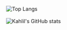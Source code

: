 ![Top Langs](https://github-readme-stats.vercel.app/api/top-langs/?username=ksbeasle&show_icons=true&theme=synthwave)
<br>
<br>
![Kahlil's GitHub stats](https://github-readme-stats.vercel.app/api?username=ksbeasle&show_icons=true&theme=synthwave)

<br>
<!-- <img src="https://www.codewars.com/users/ksbeasle/badges/large" style="float: left; margin-right: 10px;" /> -->

<!---
ksbeasle/ksbeasle is a ✨ special ✨ repository because its `README.md` (this file) appears on your GitHub profile.
You can click the Preview link to take a look at your changes.
--->

